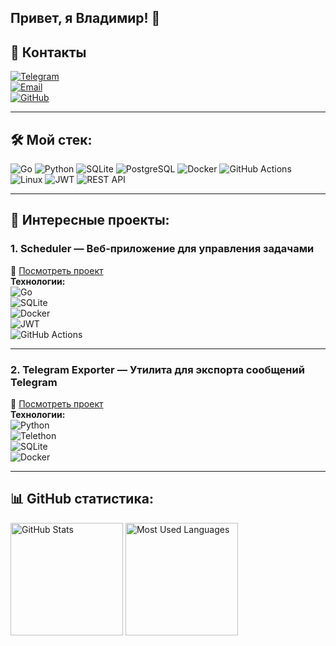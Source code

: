 ## Привет, я Владимир! 👋  

## 🔗 Контакты  
[![Telegram](https://img.shields.io/badge/-Telegram-2CA5E0?style=flat&logo=telegram&logoColor=white)](https://t.me/vrsvladimir)  
[![Email](https://img.shields.io/badge/-Email-D14836?style=flat&logo=gmail&logoColor=white)](mailto:vrsvladimirgo@gmail.com)  
[![GitHub](https://img.shields.io/badge/-GitHub-181717?style=flat&logo=github&logoColor=white)](https://github.com/VladimirVereshchagin)

---

## 🛠 Мой стек:
<p align="left">
  <img src="https://img.shields.io/badge/Go-%2300ADD8.svg?style=flat-square&logo=go&logoColor=white" alt="Go">
  <img src="https://img.shields.io/badge/Python-%233776AB.svg?style=flat-square&logo=python&logoColor=white" alt="Python">
  <img src="https://img.shields.io/badge/SQLite-%23003B57.svg?style=flat-square&logo=sqlite&logoColor=white" alt="SQLite">
  <img src="https://img.shields.io/badge/PostgreSQL-%23336791.svg?style=flat-square&logo=postgresql&logoColor=white" alt="PostgreSQL">
  <img src="https://img.shields.io/badge/Docker-%232496ED.svg?style=flat-square&logo=docker&logoColor=white" alt="Docker">
  <img src="https://img.shields.io/badge/GitHub%20Actions-%232671E5.svg?style=flat-square&logo=githubactions&logoColor=white" alt="GitHub Actions">
  <img src="https://img.shields.io/badge/Linux-%23FCC624.svg?style=flat-square&logo=linux&logoColor=black" alt="Linux">
  <img src="https://img.shields.io/badge/JWT-%2300BCD4.svg?style=flat-square&logo=jsonwebtokens&logoColor=white" alt="JWT">
  <img src="https://img.shields.io/badge/REST-API-green?style=flat-square" alt="REST API">
</p>

---

## 🎯 Интересные проекты:  

### **1. Scheduler** — Веб-приложение для управления задачами  
🔗 [Посмотреть проект](https://github.com/VladimirVereshchagin/scheduler)  
**Технологии:**  
![Go](https://img.shields.io/badge/Go-%2300ADD8.svg?style=flat-square&logo=go&logoColor=white)  
![SQLite](https://img.shields.io/badge/SQLite-%23003B57.svg?style=flat-square&logo=sqlite&logoColor=white)  
![Docker](https://img.shields.io/badge/Docker-%232496ED.svg?style=flat-square&logo=docker&logoColor=white)  
![JWT](https://img.shields.io/badge/JWT-%2300BCD4.svg?style=flat-square&logo=jsonwebtokens&logoColor=white)  
![GitHub Actions](https://img.shields.io/badge/CI%2FCD-%232671E5.svg?style=flat-square&logo=githubactions&logoColor=white)  

---

### **2. Telegram Exporter** — Утилита для экспорта сообщений Telegram  
🔗 [Посмотреть проект](https://github.com/VladimirVereshchagin/telegram_exporter)  
**Технологии:**  
![Python](https://img.shields.io/badge/Python-%233776AB.svg?style=flat-square&logo=python&logoColor=white)  
![Telethon](https://img.shields.io/badge/Telethon-%232C2D72.svg?style=flat-square&logo=telegram&logoColor=white)  
![SQLite](https://img.shields.io/badge/SQLite-%23003B57.svg?style=flat-square&logo=sqlite&logoColor=white)  
![Docker](https://img.shields.io/badge/Docker-%232496ED.svg?style=flat-square&logo=docker&logoColor=white)  

---

## 📊 GitHub статистика:
<p align="left">
  <img src="https://github-readme-stats.vercel.app/api?username=VladimirVereshchagin&show_icons=true&theme=tokyonight" alt="GitHub Stats" height="180px">
  <img src="https://github-readme-stats.vercel.app/api/top-langs/?username=VladimirVereshchagin&layout=compact&theme=tokyonight" alt="Most Used Languages" height="180px">
</p>
